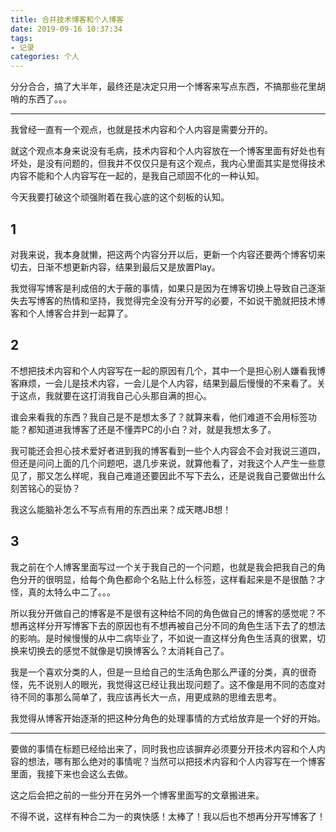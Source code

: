 ```yaml
---
title: 合并技术博客和个人博客
date: 2019-09-16 10:37:34
tags:
- 记录
categories: 个人
---
```


分分合合，搞了大半年，最终还是决定只用一个博客来写点东西，不搞那些花里胡哨的东西了。。。

<!-- more -->

***

我曾经一直有一个观点，也就是技术内容和个人内容是需要分开的。

就这个观点本身来说没有毛病，技术内容和个人内容放在一个博客里面有好处也有坏处，是没有问题的，但我并不仅仅只是有这个观点，我内心里面其实是觉得技术内容不能和个人内容写在一起的，是我自己顽固不化的一种认知。

今天我要打破这个顽强附着在我心底的这个刻板的认知。

## 1

对我来说，我本身就懒，把这两个内容分开以后，更新一个内容还要两个博客切来切去，日渐不想更新内容，结果到最后又是放置Play。

我觉得写博客是利成倍的大于蔽的事情，如果只是因为在博客切换上导致自己逐渐失去写博客的热情和坚持，我觉得完全没有分开写的必要，不如说干脆就把技术博客和个人博客合并到一起算了。

## 2

不想把技术内容和个人内容写在一起的原因有几个，其中一个是担心别人嫌看我博客麻烦，一会儿是技术内容，一会儿是个人内容，结果到最后慢慢的不来看了。关于这点，我就要在这打消我自己心头那自满的担心。

谁会来看我的东西？我自己是不是想太多了？就算来看，他们难道不会用标签功能？都知道进我博客了还是不懂弄PC的小白？对，就是我想太多了。

我可能还会担心技术爱好者进到我的博客看到一些个人内容会不会对我说三道四，但还是问问上面的几个问题吧，退几步来说，就算他看了，对我这个人产生一些意见了，那又怎么样呢，我自己难道还要因此不写下去么，还是说我自己要做出什么刻苦铭心的妥协？

我这么能脑补怎么不写点有用的东西出来？成天瞎JB想！

## 3

我之前在个人博客里面写过一个关于我自己的一个问题，也就是我会把我自己的角色分开的很明显，给每个角色都命个名贴上什么标签，这样看起来是不是很酷？才怪，真的太特么中二了。。。

所以我分开做自己的博客是不是很有这种给不同的角色做自己的博客的感觉呢？不想再这样分开写博客下去的原因也有不想再被自己分不同的角色生活下去了的想法的影响。是时候慢慢的从中二病毕业了，不如说一直这样分角色生活真的很累，切换来切换去的感觉不就像是切换博客么？太消耗自己了。

我是一个喜欢分类的人，但是一旦给自己的生活角色那么严谨的分类，真的很奇怪，先不说别人的眼光，我觉得这已经让我出现问题了。这不像是用不同的态度对待不同的事那么简单了，我应该再长大一点，用更成熟的思维去思考。

我觉得从博客开始逐渐的把这种分角色的处理事情的方式给放弃是一个好的开始。

***

要做的事情在标题已经给出来了，同时我也应该摒弃必须要分开技术内容和个人内容的想法，哪有那么绝对的事情呢？当然可以把技术内容和个人内容写在一个博客里面，我接下来也会这么去做。

这之后会把之前的一些分开在另外一个博客里面写的文章搬进来。

不得不说，这样有种合二为一的爽快感！太棒了！我以后也不想再分开写博客了！